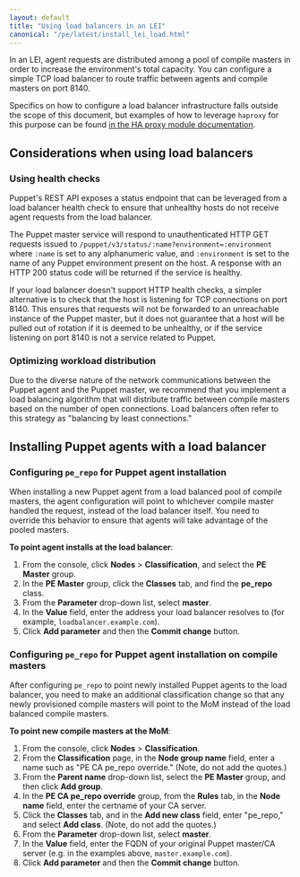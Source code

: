 ```yaml
---
layout: default
title: "Using load balancers in an LEI"
canonical: "/pe/latest/install_lei_load.html"
---
```


In an LEI, agent requests are distributed among a pool of compile masters in order to increase the environment's total capacity.
You can configure a simple TCP load balancer to route traffic between agents and compile masters on port 8140.

Specifics on how to configure a load balancer infrastructure falls outside the scope of this document, but examples of how to leverage `haproxy` for this purpose can be found [in the HA proxy module documentation](https://forge.puppetlabs.com/puppetlabs/haproxy).

## Considerations when using load balancers

### Using health checks

Puppet's REST API exposes a status endpoint that can be leveraged from a load balancer health check to ensure that unhealthy hosts do not receive agent requests from the load balancer.

The Puppet master service will respond to unauthenticated HTTP GET requests issued to `/puppet/v3/status/:name?environment=:environment` where `:name` is set to any alphanumeric value, and `:environment` is set to the name of any Puppet environment present on the host. A response with an HTTP 200 status code will be returned if the service is healthy.

If your load balancer doesn't support HTTP health checks, a simpler alternative is to check that the host is listening for TCP connections on port 8140. This ensures that requests will not be forwarded to an unreachable instance of the Puppet master, but it does not guarantee that a host will be pulled out of rotation if it is deemed to be unhealthy, or if the service listening on port 8140 is not a service related to Puppet.

### Optimizing workload distribution

Due to the diverse nature of the network communications between the Puppet agent and the Puppet master, we recommend that you implement a load balancing algorithm that will distribute traffic between compile masters based on the number of open connections. Load balancers often refer to this strategy as "balancing by least connections."

## Installing Puppet agents with a load balancer

### Configuring `pe_repo` for Puppet agent installation

When installing a new Puppet agent from a load balanced pool of compile masters, the agent configuration will point to whichever compile master handled the request, instead of the load balancer itself. You need to override this behavior to ensure that agents will take advantage of the pooled masters.

**To point agent installs at the load balancer**:

1. From the console, click __Nodes__ > __Classification__, and select the __PE Master__ group.
2. In the __PE Master__ group, click the __Classes__ tab, and find the __pe_repo__ class.
2. From the __Parameter__ drop-down list, select __master__.
3. In the __Value__ field, enter the address your load balancer resolves to (for example, `loadbalancer.example.com`).
4. Click __Add parameter__ and then the __Commit change__ button.

### Configuring `pe_repo` for Puppet agent installation on compile masters

After configuring `pe_repo` to point newly installed Puppet agents to the load balancer, you need to make an additional classification change so that any newly provisioned compile masters will point to the MoM instead of the load balanced compile masters.

**To point new compile masters at the MoM**:

1. From the console, click __Nodes__ > __Classification__.
2. From the __Classification__ page, in the __Node group name__ field, enter a name such as "PE CA pe\_repo override." (Note, do not add the quotes.)
3. From the __Parent name__ drop-down list, select the __PE Master__ group, and then click __Add group__.
4. In the __PE CA pe_repo override__ group, from the __Rules__ tab, in the __Node name__ field, enter the certname of your CA server.
5. Click the __Classes__ tab, and in the __Add new class__ field, enter "pe\_repo," and select __Add class__. (Note, do not add the quotes.)
6. From the __Parameter__ drop-down list, select __master__.
7. In the __Value__ field, enter the FQDN of your original Puppet master/CA server (e.g. in the examples above, `master.example.com`).
8. Click __Add parameter__ and then the __Commit change__ button.